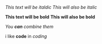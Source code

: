 *This text will be italdic*
_This will also be italic_

**This text will be bold**
__This will also be bold__

_You **can** combine them_

i like **code** in _coding_
